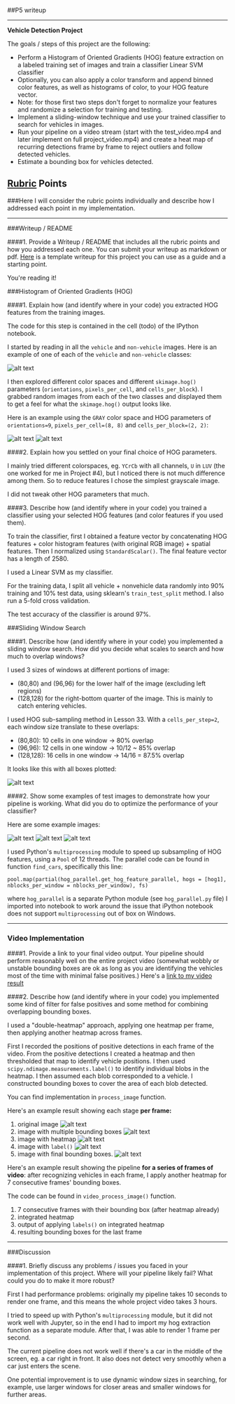 ##P5 writeup

---

**Vehicle Detection Project**

The goals / steps of this project are the following:

* Perform a Histogram of Oriented Gradients (HOG) feature extraction on a labeled training set of images and train a classifier Linear SVM classifier
* Optionally, you can also apply a color transform and append binned color features, as well as histograms of color, to your HOG feature vector. 
* Note: for those first two steps don't forget to normalize your features and randomize a selection for training and testing.
* Implement a sliding-window technique and use your trained classifier to search for vehicles in images.
* Run your pipeline on a video stream (start with the test_video.mp4 and later implement on full project_video.mp4) and create a heat map of recurring detections frame by frame to reject outliers and follow detected vehicles.
* Estimate a bounding box for vehicles detected.

[//]: # (Image References)
[image1]: ./output_images/car_notcar_sample.png
[image2]: ./output_images/car_hog.png
[image9]: ./output_images/notcar_hog.png
[image3]: ./output_images/window_search.png
[image4]: ./output_images/window_search_example1.png
[image5]: ./output_images/window_search_example2.png
[image6]: ./output_images/window_search_example3.png
[image7]: ./output_images/single_frame_pipeline_original.png
[image8]: ./output_images/single_frame_pipeline_multiple_bboxes.png
[image10]: ./output_images/single_frame_pipeline_heatmap.png
[image11]: ./output_images/single_frame_pipeline_labeled.png
[image12]: ./output_images/single_frame_pipeline_final.png

## [Rubric](https://review.udacity.com/#!/rubrics/513/view) Points
###Here I will consider the rubric points individually and describe how I addressed each point in my implementation.  

---
###Writeup / README

####1. Provide a Writeup / README that includes all the rubric points and how you addressed each one.  You can submit your writeup as markdown or pdf.  [Here](https://github.com/udacity/CarND-Vehicle-Detection/blob/master/writeup_template.md) is a template writeup for this project you can use as a guide and a starting point.  

You're reading it!

###Histogram of Oriented Gradients (HOG)

####1. Explain how (and identify where in your code) you extracted HOG features from the training images.

The code for this step is contained in the cell (todo) of the IPython notebook.  

I started by reading in all the `vehicle` and `non-vehicle` images.  Here is an example of one of each of the `vehicle` and `non-vehicle` classes:

![alt text][image1]

I then explored different color spaces and different `skimage.hog()` parameters (`orientations`, `pixels_per_cell`, and `cells_per_block`).  I grabbed random images from each of the two classes and displayed them to get a feel for what the `skimage.hog()` output looks like.

Here is an example using the `GRAY` color space and HOG parameters of `orientations=9`, `pixels_per_cell=(8, 8)` and `cells_per_block=(2, 2)`:


![alt text][image2]
![alt text][image9]


####2. Explain how you settled on your final choice of HOG parameters.

I mainly tried different colorspaces, eg. `YCrCb` with all channels, `U` in `LUV` (the one worked for me in Project #4), but I noticed there is not much difference among them. So to reduce features I chose the simplest grayscale image. 

I did not tweak other HOG parameters that much. 

####3. Describe how (and identify where in your code) you trained a classifier using your selected HOG features (and color features if you used them).

To train the classifier, first I obtained a feature vector by concatenating HOG features + color histogram features (with original RGB image) + spatial features. Then I normalized using `StandardScalar()`. The final feature vector has a length of 2580.

I used a Linear SVM as my classifier. 

For the training data, I split all vehicle + nonvehicle data randomly into 90% training and 10% test data, using sklearn's `train_test_split` method. I also run a 5-fold cross validation.

The test accuracy of the classifier is around 97%. 

###Sliding Window Search

####1. Describe how (and identify where in your code) you implemented a sliding window search.  How did you decide what scales to search and how much to overlap windows?

I used 3 sizes of windows at different portions of image: 

- (80,80) and (96,96) for the lower half of the image (excluding left regions)
- (128,128) for the right-bottom quarter of the image. This is mainly to catch entering vehicles.

I used HOG sub-sampling method in Lesson 33. With a `cells_per_step=2`, each window size translate to these overlaps: 
- (80,80): 10 cells in one window -> 80% overlap
- (96,96): 12 cells in one window -> 10/12 ~ 85% overlap
- (128,128): 16 cells in one window -> 14/16 = 87.5% overlap

It looks like this with all boxes plotted: 

![alt text][image3]

####2. Show some examples of test images to demonstrate how your pipeline is working.  What did you do to optimize the performance of your classifier?

Here are some example images:

![alt text][image4]
![alt text][image5]
![alt text][image6]

I used Python's `multiprocessing` module to speed up subsampling of HOG features, using a `Pool` of 12 threads. The parallel code can be found in function `find_cars`, specifically this line: 

```
pool.map(partial(hog_parallel.get_hog_feature_parallel, hogs = [hog1], nblocks_per_window = nblocks_per_window), fs)
```

where `hog_parallel` is a separate Python module (see `hog_parallel.py` file) I imported into notebook to work around the issue that iPython notebook does not support `multiprocessing` out of box on Windows. 

---

### Video Implementation

####1. Provide a link to your final video output.  Your pipeline should perform reasonably well on the entire project video (somewhat wobbly or unstable bounding boxes are ok as long as you are identifying the vehicles most of the time with minimal false positives.)
Here's a [link to my video result](./project_video_output_submission_2.mp4)


####2. Describe how (and identify where in your code) you implemented some kind of filter for false positives and some method for combining overlapping bounding boxes.

I used a "double-heatmap" approach, applying one heatmap per frame, then applying another heatmap across frames.

First I recorded the positions of positive detections in each frame of the video.  From the positive detections I created a heatmap and then thresholded that map to identify vehicle positions.  I then used `scipy.ndimage.measurements.label()` to identify individual blobs in the heatmap.  I then assumed each blob corresponded to a vehicle.  I constructed bounding boxes to cover the area of each blob detected. 

You can find implementation in `process_image` function. 

Here's an example result showing each stage **per frame:** 

1. original image 
    ![alt text][image7]
2. image with multiple bounding boxes
    ![alt text][image8]
3. image with heatmap 
    ![alt text][image10]
4. image with `label()`
    ![alt text][image11]
5. image with final bounding boxes. 
    ![alt text][image12]

Here's an example result showing the pipeline **for a series of frames of video**: after recognizing vehicles in each frame, I apply another heatmap for 7 consecutive frames' bounding boxes. 

The code can be found in `video_process_image()` function.

1. 7 consecutive frames with their bounding box (after heatmap already)
2. integrated heatmap
3. output of applying `labels()` on integrated heatmap
4. resulting bounding boxes for the last frame



---

###Discussion

####1. Briefly discuss any problems / issues you faced in your implementation of this project.  Where will your pipeline likely fail?  What could you do to make it more robust?

First I had performance problems: originally my pipeline takes 10 seconds to render one frame, and this means the whole project video takes 3 hours. 

I tried to speed up with Python's `multiprocessing` module, but it did not work well with Jupyter, so in the end I had to import my hog extraction function as a separate module. After that, I was able to render 1 frame per second. 

The current pipeline does not work well if there's a car in the middle of the screen, eg. a car right in front. It also does not detect very smoothly when a car just enters the scene. 

One potential improvement is to use dynamic window sizes in searching, for example, use larger windows for closer areas and smaller windows for further areas. 

